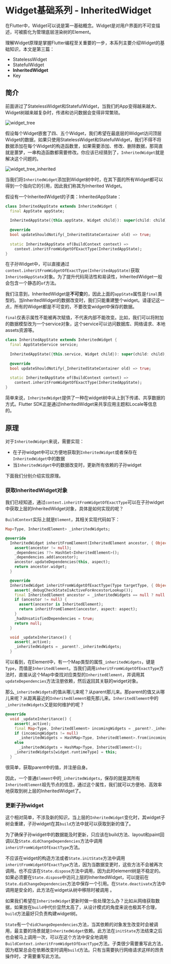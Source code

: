 # Widget基础系列 - InheritedWidget

在Flutter中，Widget可以说是第一基础概念。Widget是对用户界面的不可变描述，可被膨化为管理底层渲染树的Element。

理解Widget原理是掌握Flutter编程至关重要的一步，本系列主要介绍Widget的基础知识，本文是第三篇：

- StatelessWidget
- StatefulWidget
- **InheritedWidget**
- Key

## 简介

前面讲过了StatelessWidget和StatefulWidget，当我们的App变得越来越大、Widget树越来越复杂时，传递和访问数据会变得非常繁琐。

![widget_tree](https://blog-image-1252287090.cos.ap-beijing.myqcloud.com/flutter/widget_tree.jpg)

假设每个Widget嵌套了四、五个Widget，我们希望在最底层的Widget访问顶层Widget的数据，如果只使用StatelessWidget和StatefulWidget，我们不得不将数据添加在每个Widget的构造函数里，如果需要添加、修改、删除数据，那简直就是噩梦，一串构造函数都需要修改。你应该已经猜到了，`InheritedWidget`就是解决这个问题的。

![widget_tree_inherited](https://blog-image-1252287090.cos.ap-beijing.myqcloud.com/flutter/widget_tree_inherited.jpg)

当我们将`InheritedWidget`添加到Widget树中时，在其下面的所有Widget都可以得到一个指向它的引用，因此我们称其为Inherited Widget。

假设有一个InheritedWidget的子类：InheritedAppState：

```dart
class InheritedAppState extends InheritedWidget {
  final AppState appState;
  
  InheritedAppState({this.appState, Widget child}): super(child: child);
  
  @override
  bool updateShouldNotify(_InheritedStateContainer old) => true;
  
  static InheritedAppState of(BuildContext context) =>
    context.inheritFromWidgetOfExactType(InheritedAppState);
}
```

在子孙Widget中，可以直接通过`context.inheritFromWidgetOfExactType(InheritedAppState)`获取`InheritedAppState`对象。为了提升代码简洁性和易读性，InheritedWidget一般会包含一个静态的`of`方法。

我们注意到，InheritedWidget是**不可变**的，因此上面的`appState`属性是`final`类型的。当InheritedWidget的数据改变时，我们只能重建整个widget。请谨记这一点，所有的Widget都是不可变的，不要改变widget中保存的数据。

`final`仅表示属性不能被再次赋值，不代表内部不能改变。比如，我们可以将附加的数据模型改为一个service对象，这个service可以访问数据库、网络请求、本地assets资源等。

```dart
class InheritedAppState extends InheritedWidget {
  final AppStateService service;
  
  InheritedAppState({this.service, Widget child}): super(child: child);
  
  @override
  bool updateShouldNotify(_InheritedStateContainer old) => true;
  
  static InheritedAppState of(BuildContext context) =>
    context.inheritFromWidgetOfExactType(InheritedAppState);
}
```

简单来说，`InheritedWidget`提供了一种在widget树中从上到下传递、共享数据的方式。Flutter SDK正是通过InheritedWidget来共享应用主题和Locale等信息的。

## 原理

对于`InheritedWidget`来说，需要实现：

- 在子孙widget中可以方便地获取到`InheritedWidget`或者保存在`InheritedWidget`中的数据
- 当`InheritedWidget`中的数据改变时，更新所有依赖的子孙widget

下面我们分别介绍实现原理。

### 获取InheritedWidget对象

我们已经知道，通过`context.inheritFromWidgetOfExactType`可以在子孙widget中获取上层的InheritedWidget对象，具体是如何实现的呢？

`BuildContext`实际上就是`Element`，其相关实现代码如下：

```dart
Map<Type, InheritedElement> _inheritedWidgets;

@override
  InheritedWidget inheritFromElement(InheritedElement ancestor, { Object aspect }) {
    assert(ancestor != null);
    _dependencies ??= HashSet<InheritedElement>();
    _dependencies.add(ancestor);
    ancestor.updateDependencies(this, aspect);
    return ancestor.widget;
  }

  @override
  InheritedWidget inheritFromWidgetOfExactType(Type targetType, { Object aspect }) {
    assert(_debugCheckStateIsActiveForAncestorLookup());
    final InheritedElement ancestor = _inheritedWidgets == null ? null : _inheritedWidgets[targetType];
    if (ancestor != null) {
      assert(ancestor is InheritedElement);
      return inheritFromElement(ancestor, aspect: aspect);
    }
    _hadUnsatisfiedDependencies = true;
    return null;
  }

  void _updateInheritance() {
    assert(_active);
    _inheritedWidgets = _parent?._inheritedWidgets;
  }
```

可以看到，在Element中，有一个Map类型的属性`_inheritedWidgets`，键是`Type`，而值是`InheritedElement`。当我们调用`inheritFromWidgetOfExactType`方法时，直接从这个Map中查找对应类型的`InheritedElement`，并调用其`updateDependencies`方法注册依赖，然后返回其关联的widget对象。

那么`_inheritedWidgets`的值从哪儿来呢？从parent那儿来。那parent的值又从哪儿来呢？从距离最近的`InheritedElement`祖先那儿来。`InheritedElement`中的`_inheritedWidgets`又是如何维护的呢？

```dart
@override
  void _updateInheritance() {
    assert(_active);
    final Map<Type, InheritedElement> incomingWidgets = _parent?._inheritedWidgets;
    if (incomingWidgets != null)
      _inheritedWidgets = HashMap<Type, InheritedElement>.from(incomingWidgets);
    else
      _inheritedWidgets = HashMap<Type, InheritedElement>();
    _inheritedWidgets[widget.runtimeType] = this;
  }
```

很简单，获取parent中的值，并注册自身。

因此，一个普通`Element`中的`_inheritedWidgets`，保存的就是其所有`InheritedElement`祖先节点的信息，通过这个属性，我们就可以方便地、高效率地获取到树上层的InheritedWidget了。

### 更新子孙widget

这个相对简单，不涉及新的知识，当上层的`InheritedWidget`变化时，其widget子树会重建，子孙widget在其`build`方法中就可以获取到新的值了。

为了确保子孙widget中的数据能及时更新，只应该在build方法、layout和paint回调以及`State.didChangeDependencies`方法中调用`inheritFromWidgetOfExactType`方法。

不应该在widget的构造方法或者`State.initState`方法中调用`inheritFromWidgetOfExactType`方法，因为当数据变更时，这些方法不会被再次调用。也不应该在`State.dispose`方法中调用，因为此时element树是不稳定的。如果必须要在`State.dispose`中访问上层的InheritedWidget，可以提前在`State.didChangeDependencies`方法中保存一个引用。在`State.deactivate`方法中调用是安全的，此方法在widget从树中移除时被调用 。

如果我们希望在`InheritedWidget`更新时做一些处理怎么办？比如从网络获取数据，如果放在`build`中代价显然太高了，从设计模式的角度来说也极其不合理，`build`方法最好只负责构建widget树。

`State`有一个`didChangeDependencies`方法，当其依赖的对象发生改变时会被调用，最主要的场景就是`InheritedWidget`依赖。此方法在`initState`方法结束之后也会被马上调用一次，可以在这个方法中安全地调用`BuildContext.inheritFromWidgetOfExactType`方法。子类很少需要重写此方法，因为框架总会在依赖改变时调用`build`方法。只有当需要执行网络请求这样的昂贵操作时，才需要重写此方法。

